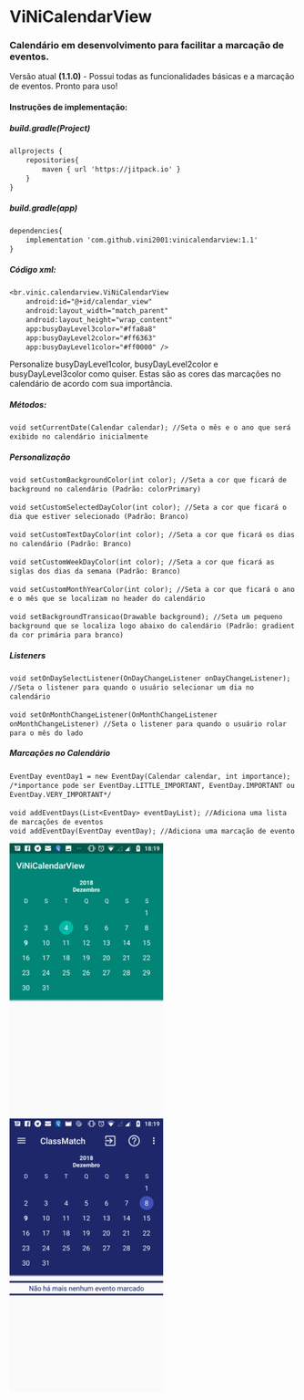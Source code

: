 # ViNiCalendarView




### Calendário em desenvolvimento para facilitar a marcação de eventos.
Versão atual __(1.1.0)__ - Possui todas as funcionalidades básicas e a marcação de eventos. Pronto para uso!

#### Instruções de implementação:</h4>

##### build.gradle(Project)</h5>

	allprojects {  
		repositories{  
    		maven { url 'https://jitpack.io' }  
  		}  
	}  

##### build.gradle(app)

	dependencies{  
		implementation 'com.github.vini2001:vinicalendarview:1.1'
	}  


##### Código xml:

	<br.vinic.calendarview.ViNiCalendarView
        android:id="@+id/calendar_view"
        android:layout_width="match_parent"
        android:layout_height="wrap_content"
        app:busyDayLevel3color="#ffa8a8"
        app:busyDayLevel2color="#ff6363"
        app:busyDayLevel1color="#ff0000" />

Personalize busyDayLevel1color, busyDayLevel2color e busyDayLevel3color como quiser. Estas são as cores das marcações no calendário de acordo com sua importância.
	
##### Métodos:

	void setCurrentDate(Calendar calendar); //Seta o mês e o ano que será exibido no calendário inicialmente



##### Personalização

	void setCustomBackgroundColor(int color); //Seta a cor que ficará de background no calendário (Padrão: colorPrimary)

	void setCustomSelectedDayColor(int color); //Seta a cor que ficará o dia que estiver selecionado (Padrão: Branco)

	void setCustomTextDayColor(int color); //Seta a cor que ficará os dias no calendário (Padrão: Branco)

	void setCustomWeekDayColor(int color); //Seta a cor que ficará as siglas dos dias da semana (Padrão: Branco)

	void setCustomMonthYearColor(int color); //Seta a cor que ficará o ano e o mês que se localizam no header do calendário

	void setBackgroundTransicao(Drawable background); //Seta um pequeno background que se localiza logo abaixo do calendário (Padrão: gradient da cor primária para branco)



##### Listeners

	void setOnDaySelectListener(OnDayChangeListener onDayChangeListener); //Seta o listener para quando o usuário selecionar um dia no calendário

	void setOnMonthChangeListener(OnMonthChangeListener onMonthChangeListener) //Seta o listener para quando o usuário rolar para o mês do lado
	
##### Marcações no Calendário
	EventDay eventDay1 = new EventDay(Calendar calendar, int importance);
	/*importance pode ser EventDay.LITTLE_IMPORTANT, EventDay.IMPORTANT ou EventDay.VERY_IMPORTANT*/
	
	void addEventDays(List<EventDay> eventDayList); //Adiciona uma lista de marcações de eventos
	void addEventDay(EventDay eventDay); //Adiciona uma marcação de evento	
	
	
	

<div>
<img width="270px" height="480" src="https://raw.githubusercontent.com/vini2001/ViNiCalendarView/master/Screenshot_20181209-181920.png"/>
<img width="270px" height="480" src="https://raw.githubusercontent.com/vini2001/ViNiCalendarView/master/Screenshot_20181209-181915.png"/>
</div>

